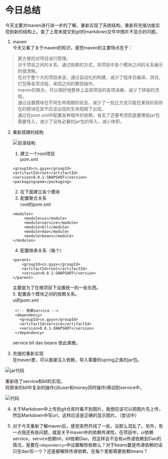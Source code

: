 # 今日总结  
今天主要对maven进行进一步的了解，重新实现了系统结构，重新将充值功能实现到新的结构上。查了上周末提交到git的markdown文件中图片不显示的问题。  

1. maven  
今天又看了关于maven的知识，感觉maven的主要特点在于：  
> 更方便的对项目进行管理。  
对于项目之间的关系，通过依赖的方式，将项目中各个模块之间的关系展示的很清晰。  
在对于整个大的项目来说，通过自动化的构建，减少了程序员编译，测试，打包等各项流程，来回之间的繁琐操作。  
maven的聚合，可以很好地整体上监视项目的各项进展，减少了拼装的流程。  
通过设置模块在不同生命周期的状态，减少了一些比方说只能在某些阶段存在的模块在其不应该出现的生命周期下出现。  
通过在pom.xml中配置各种插件的依赖，省去了还要考虑到底要哪些jar包需要导入，减少了没有必要的jar包的导入，减小体积。

2. 重新搭建的结构   

   ![目录结构](http://git.gyyx.cn/caishuai/static/raw/master/img/dir.png)   

   1. 建立一个root项目  
   pom.xml  

     ```
     <groupId>cn.gyyx</groupId>
     <artifactId>root</artifactId>
     <version>0.0.1-SNAPSHOT</version>
     <packaging>pom</packaging>
     ```  

   2. 在下面建立各个模块
   3. 配置聚合关系  
   root的pom.xml  
   ```
   <modules>
    	<module>ui</module>
    	<module>service</module>
    	<module>bll</module>
    	<module>dao</module>
    	<module>beans</module>
   </modules>
   ```  
   4. 配置继承关系（每个）  
    ```
    <parent>
  		<groupId>cn.gyyx</groupId>
  		<artifactId>root</artifactId>
  		<version>0.0.1-SNAPSHOT</version>
  	</parent>
    ```
   主要是为了在根项目下设置统一的一些东西。  
   5. 配置各个模块之间的依赖关系。  
   ui的pom.xml  

     ```
      <!-- 依赖service -->
      <dependency>
      	<groupId>cn.gyyx</groupId>
      	<artifactId>service</artifactId>
      	<version>0.0.1-SNAPSHOT</version>
      </dependency>
      ```
    service bll dao beans 依此类推。   
3. 充值的重新实现  
  在maven里，可以直接注入依赖，导入需要的spring之类的jar包。

  ![jar代码](http://git.gyyx.cn/caishuai/static/raw/master/img/jar.png)  

  重新改了service和bll的实现。  
  将原来的bll中复杂的操作(对user和money同时操作)移动到service中，  

  ![代码](http://git.gyyx.cn/caishuai/static/raw/master/img/code.png)  

4. 关于Markdown中上传到git仓库时看不到图片，我想应该可以把图片先上传，然后Markdown中写url，这样应该是正确的显示图片。（尝试中）  

5. 对于今天重新了解maven后，感觉突然开阔了一些，没那么混乱了。另外，有一点我还有些问题，就是关于maven中的依赖传递性。在项目中，ui依赖service，service依赖bll，bll依赖Dao，但这样会不会有ui传递依赖到Dao的情况，是要在`<dependency>`中设置解除依赖么？对于beans要是传递依赖的话只在dao写一个？还是都解除传递依赖，在每个里都需要依赖beans？
